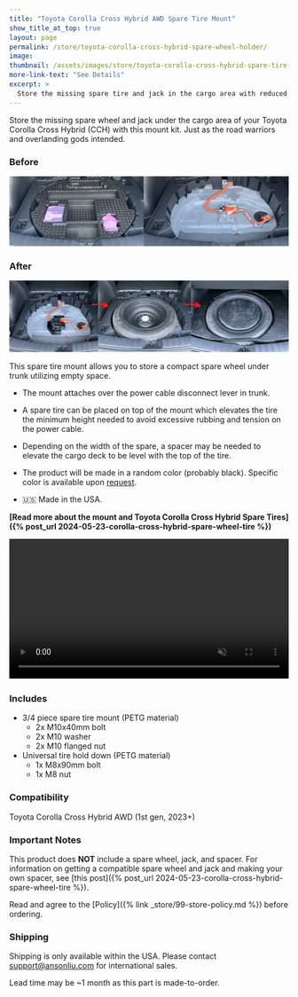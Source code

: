```yaml
---
title: "Toyota Corolla Cross Hybrid AWD Spare Tire Mount"
show_title_at_top: true
layout: page
permalink: /store/toyota-corolla-cross-hybrid-spare-wheel-holder/
image:
thumbnail: /assets/images/store/toyota-corolla-cross-hybrid-spare-tire-mount.webp
more-link-text: "See Details"
excerpt: >
  Store the missing spare tire and jack in the cargo area with reduced risk to the hybrid power cables.
---
```


Store the missing spare wheel and jack under the cargo area of your Toyota Corolla Cross Hybrid (CCH) with this mount kit. Just as the road warriors and overlanding gods intended.

<script async
  src="https://js.stripe.com/v3/buy-button.js">
</script>
<stripe-buy-button buy-button-id="buy_btn_1PKRSfCGCEb5Dn5hhK39wajQ" publishable-key="pk_live_51PKQVBCGCEb5Dn5hLMoKGekYqrgnOSKQeqVJWy89kBmGPTrEx1w6uB5i3FMS4PlynWCEgZ5fD1iEtdCsu1F7iB4n00noGaPFkK">
</stripe-buy-button>

### Before

![corolla cross hybrid tire kit](/wp-content/uploads/2024/05/toyota-corolla-cross-hybrid-tire-kit.webp)

### After

![corolla cross hybrid spare tire mount solution](/wp-content/uploads/2024/05/toyota-corolla-cross-spare-tire-mount-storage.webp)

This spare tire mount allows you to store a compact spare wheel under trunk utilizing empty space.

- The mount attaches over the power cable disconnect lever in trunk.

- A spare tire can be placed on top of the mount which elevates the tire the minimum height needed to avoid excessive rubbing and tension on the power cable.

- Depending on the width of the spare, a spacer may be needed to elevate the cargo deck to be level with the top of the tire.

- The product will be made in a random color (probably black). Specific color is available upon [request](mailto:support@ansonliu.com).

- 🇺🇸 Made in the USA.

**[Read more about the mount and Toyota Corolla Cross Hybrid Spare Tires]({% post_url 2024-05-23-corolla-cross-hybrid-spare-wheel-tire %})**

<video style="max-width:100%; height:auto;" width="768" height="432" autoplay loop muted playsinline>
 <source src="/wp-content/uploads/2024/05/spare-tire-mount-assembly-animation-tire.webm" type="video/webm">
 <source src="/wp-content/uploads/2024/05/spare-tire-mount-assembly-animation-tire.mp4" type="video/mp4">
</video>

### Includes

- 3/4 piece spare tire mount (PETG material)
  - 2x M10x40mm bolt
  - 2x M10 washer
  - 2x M10 flanged nut
- Universal tire hold down (PETG material)
  - 1x M8x90mm bolt
  - 1x M8 nut

### Compatibility

Toyota Corolla Cross Hybrid AWD (1st gen, 2023+)

### Important Notes

This product does **NOT** include a spare wheel, jack, and spacer. For information on getting a compatible spare wheel and jack and making your own spacer, see [this post]({% post_url 2024-05-23-corolla-cross-hybrid-spare-wheel-tire %}).

Read and agree to the [Policy]({% link _store/99-store-policy.md %}) before ordering.

### Shipping

Shipping is only available within the USA. Please contact [support@ansonliu.com](mailto:support@ansonliu.com) for international sales.

Lead time may be ~1 month as this part is made-to-order.

